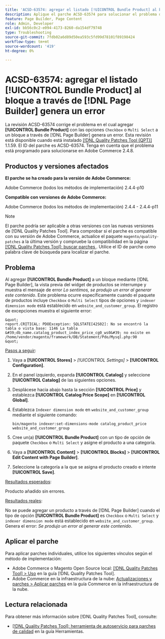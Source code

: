 ```yaml
---
title: 'ACSD-63574: agregar el listado [!UICONTROL Bundle Product] al bloque mediante  [!DNL Page Builder] genera un error'
description: Aplique el parche ACSD-63574 para solucionar el problema de Adobe Commerce donde al agregar **[!UICONTROL Bundle Product]** con las opciones "Checkbox" o "Multi Select" a un bloque a través de  [!DNL Page Builder] se genera un error.
feature: Page Builder, Page Content
role: Admin, Developer
exl-id: bb56c0c2-e094-4173-8260-da154df79748
type: Troubleshooting
source-git-commit: 7fdb02a6d89d50ea593c5fd99d78101f89198424
workflow-type: tm+mt
source-wordcount: '419'
ht-degree: 0%

---
```


# ACSD-63574: agregar el listado [!UICONTROL Bundle Product] al bloque a través de [!DNL Page Builder] genera un error

La revisión ACSD-63574 corrige el problema en el cual agregar **[!UICONTROL Bundle Product]** con las opciones `Checkbox` o `Multi Select` a un bloque a través de [!DNL Page Builder] genera un error. Esta revisión está disponible cuando está instalado [[!DNL Quality Patches Tool (QPT)]](/help/tools/quality-patches-tool/quality-patches-tool-to-self-serve-quality-patches.md) 1.1.59. El ID del parche es ACSD-63574. Tenga en cuenta que el problema está programado para solucionarse en Adobe Commerce 2.4.8.

## Productos y versiones afectados

**El parche se ha creado para la versión de Adobe Commerce:**

Adobe Commerce (todos los métodos de implementación) 2.4.4-p10

**Compatible con versiones de Adobe Commerce:**

Adobe Commerce (todos los métodos de implementación) 2.4.4 - 2.4.4-p11

>[!NOTE]
>
>El parche podría ser aplicable a otras versiones con las nuevas versiones de [!DNL Quality Patches Tool]. Para comprobar si el parche es compatible con su versión de Adobe Commerce, actualice el paquete `magento/quality-patches` a la última versión y compruebe la compatibilidad en la página [[!DNL Quality Patches Tool]: buscar parches ](https://experienceleague.adobe.com/tools/commerce-quality-patches/index.html?lang=es). Utilice el ID de parche como palabra clave de búsqueda para localizar el parche.

## Problema

Al agregar **[!UICONTROL Bundle Product]** a un bloque mediante [!DNL Page Builder], la vista previa del widget de productos se interrumpe y muestra el mensaje de error *Lo sentimos, se produjo un error al generar este contenido*. Este problema ocurre específicamente cuando el paquete de productos incluye `Checkbox` o `Multi Select` tipos de opciones y `indexer dimension mode` está establecido en `website_and_customer_group`. El registro de excepciones muestra el siguiente error:

    &quot;
    report.CRITICAL: PDOException: SQLSTATE[42S02]: No se encontró la tabla o vista base: 1146 La tabla &#39;db_name.catalog_product_index_price_cg0_ws0&#39; no existe en /home/vendor/magento/framework/DB/Statement/Pdo/Mysql.php:90
    &quot;

<u>Pasos a seguir</u>:

1. Vaya a **[!UICONTROL Stores]** > *[!UICONTROL Settings]* > **[!UICONTROL Configuration]**.
1. En el panel izquierdo, expanda **[!UICONTROL Catalog]** y seleccione **[!UICONTROL Catalog]** de las siguientes opciones.
1. Desplácese hacia abajo hasta la sección **[!UICONTROL Price]** y establezca **[!UICONTROL Catalog Price Scope]** en **[!UICONTROL Global]**.
1. Establezca `Indexer dimension mode` en `website_and_customer_group` mediante el siguiente comando:

   `bin/magento indexer:set-dimensions-mode catalog_product_price website_and_customer_group`

1. Cree un(a) **[!UICONTROL Bundle Product]** con un tipo de opción de paquete `Checkbox` o `Multi Select` y asigne el producto a una categoría.
1. Vaya a **[!UICONTROL Content]** > **[!UICONTROL Blocks]** > **[!UICONTROL Edit Content with Page Builder]**.
1. Seleccione la categoría a la que se asigna el producto creado e intente **[!UICONTROL Save]**.

<u>Resultados esperados</u>:

Producto añadido sin errores.

<u>Resultados reales</u>:

No se puede agregar un producto a través de [!DNL Page Builder] cuando el tipo de opción **[!UICONTROL Bundle Product]** es `Checkbox` o `Multi Select` y `indexer dimension mode` está establecido en `website_and_customer_group`. Genera el error: *Se produjo un error al generar este contenido*.


## Aplicar el parche

Para aplicar parches individuales, utilice los siguientes vínculos según el método de implementación:

* Adobe Commerce o Magento Open Source local: [[!DNL Quality Patches Tool] > Uso](/help/tools/quality-patches-tool/usage.md) en la guía [!DNL Quality Patches Tool].
* Adobe Commerce en la infraestructura de la nube: [Actualizaciones y parches > Aplicar parches](https://experienceleague.adobe.com/docs/commerce-cloud-service/user-guide/develop/upgrade/apply-patches.html?lang=es) en la guía Commerce en la infraestructura de la nube.


## Lectura relacionada

Para obtener más información sobre [!DNL Quality Patches Tool], consulte:

* [[!DNL Quality Patches Tool]: herramienta de autoservicio para parches de calidad](/help/tools/quality-patches-tool/quality-patches-tool-to-self-serve-quality-patches.md) en la guía Herramientas.
